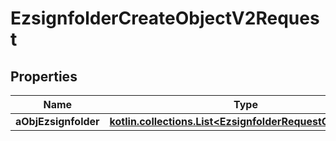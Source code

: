 
# EzsignfolderCreateObjectV2Request

## Properties
Name | Type | Description | Notes
------------ | ------------- | ------------- | -------------
**aObjEzsignfolder** | [**kotlin.collections.List&lt;EzsignfolderRequestCompound&gt;**](EzsignfolderRequestCompound.md) |  | 




